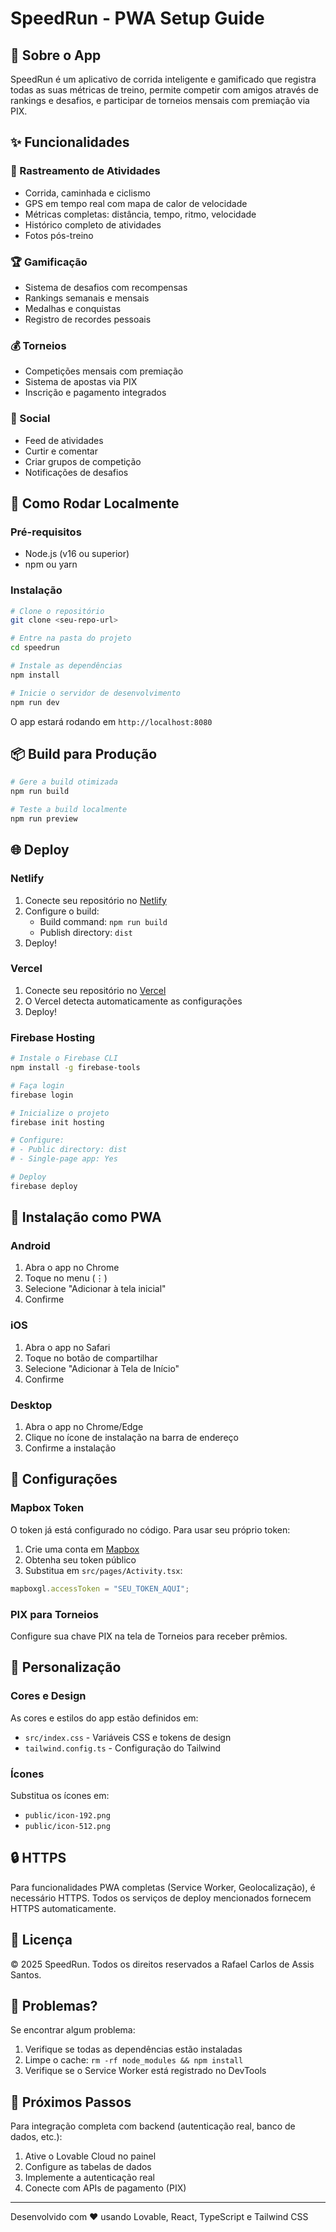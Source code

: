 # SpeedRun - PWA Setup Guide

## 📱 Sobre o App

SpeedRun é um aplicativo de corrida inteligente e gamificado que registra todas as suas métricas de treino, permite competir com amigos através de rankings e desafios, e participar de torneios mensais com premiação via PIX.

## ✨ Funcionalidades

### 🏃 Rastreamento de Atividades
- Corrida, caminhada e ciclismo
- GPS em tempo real com mapa de calor de velocidade
- Métricas completas: distância, tempo, ritmo, velocidade
- Histórico completo de atividades
- Fotos pós-treino

### 🏆 Gamificação
- Sistema de desafios com recompensas
- Rankings semanais e mensais
- Medalhas e conquistas
- Registro de recordes pessoais

### 💰 Torneios
- Competições mensais com premiação
- Sistema de apostas via PIX
- Inscrição e pagamento integrados

### 👥 Social
- Feed de atividades
- Curtir e comentar
- Criar grupos de competição
- Notificações de desafios

## 🚀 Como Rodar Localmente

### Pré-requisitos
- Node.js (v16 ou superior)
- npm ou yarn

### Instalação

```bash
# Clone o repositório
git clone <seu-repo-url>

# Entre na pasta do projeto
cd speedrun

# Instale as dependências
npm install

# Inicie o servidor de desenvolvimento
npm run dev
```

O app estará rodando em `http://localhost:8080`

## 📦 Build para Produção

```bash
# Gere a build otimizada
npm run build

# Teste a build localmente
npm run preview
```

## 🌐 Deploy

### Netlify

1. Conecte seu repositório no [Netlify](https://netlify.com)
2. Configure o build:
   - Build command: `npm run build`
   - Publish directory: `dist`
3. Deploy!

### Vercel

1. Conecte seu repositório no [Vercel](https://vercel.com)
2. O Vercel detecta automaticamente as configurações
3. Deploy!

### Firebase Hosting

```bash
# Instale o Firebase CLI
npm install -g firebase-tools

# Faça login
firebase login

# Inicialize o projeto
firebase init hosting

# Configure:
# - Public directory: dist
# - Single-page app: Yes

# Deploy
firebase deploy
```

## 📱 Instalação como PWA

### Android
1. Abra o app no Chrome
2. Toque no menu (⋮)
3. Selecione "Adicionar à tela inicial"
4. Confirme

### iOS
1. Abra o app no Safari
2. Toque no botão de compartilhar
3. Selecione "Adicionar à Tela de Início"
4. Confirme

### Desktop
1. Abra o app no Chrome/Edge
2. Clique no ícone de instalação na barra de endereço
3. Confirme a instalação

## 🔧 Configurações

### Mapbox Token
O token já está configurado no código. Para usar seu próprio token:

1. Crie uma conta em [Mapbox](https://mapbox.com)
2. Obtenha seu token público
3. Substitua em `src/pages/Activity.tsx`:

```typescript
mapboxgl.accessToken = "SEU_TOKEN_AQUI";
```

### PIX para Torneios
Configure sua chave PIX na tela de Torneios para receber prêmios.

## 🎨 Personalização

### Cores e Design
As cores e estilos do app estão definidos em:
- `src/index.css` - Variáveis CSS e tokens de design
- `tailwind.config.ts` - Configuração do Tailwind

### Ícones
Substitua os ícones em:
- `public/icon-192.png`
- `public/icon-512.png`

## 🔒 HTTPS

Para funcionalidades PWA completas (Service Worker, Geolocalização), é necessário HTTPS. Todos os serviços de deploy mencionados fornecem HTTPS automaticamente.

## 📄 Licença

© 2025 SpeedRun. Todos os direitos reservados a Rafael Carlos de Assis Santos.

## 🐛 Problemas?

Se encontrar algum problema:
1. Verifique se todas as dependências estão instaladas
2. Limpe o cache: `rm -rf node_modules && npm install`
3. Verifique se o Service Worker está registrado no DevTools

## 🎯 Próximos Passos

Para integração completa com backend (autenticação real, banco de dados, etc.):
1. Ative o Lovable Cloud no painel
2. Configure as tabelas de dados
3. Implemente a autenticação real
4. Conecte com APIs de pagamento (PIX)

---

Desenvolvido com ❤️ usando Lovable, React, TypeScript e Tailwind CSS
